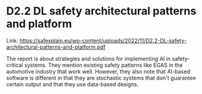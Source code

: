 # D2.2 DL safety architectural patterns and platform

Link: https://safexplain.eu/wp-content/uploads/2022/11/D2.2-DL-safety-architectural-patterns-and-platform.pdf

The report is about strategies and solutions for implementing AI in safety-critical systems. They mention existing safety patterns like EGAS in the automotive industry that work well. However, they also note that AI-based software is different in that they are stochastic systems that don't guarantee certain output and that they use data-based designs.